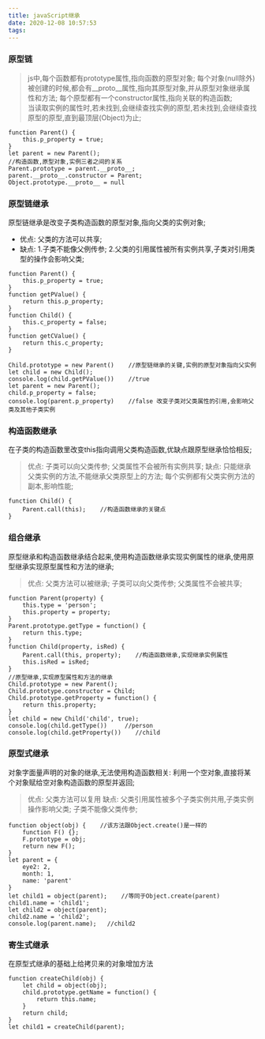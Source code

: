 ```yaml
---
title: javaScript继承
date: 2020-12-08 10:57:53
tags:
---
```

### 原型链
>js中,每个函数都有prototype属性,指向函数的原型对象; 每个对象(null除外)被创建的时候,都会有__proto__属性,指向其原型对象,并从原型对象继承属性和方法; 每个原型都有一个constructor属性,指向关联的构造函数;      
>当读取实例的属性时,若未找到,会继续查找实例的原型,若未找到,会继续查找原型的原型,直到最顶层(Object)为止;     
```
function Parent() {
    this.p_property = true;
}
let parent = new Parent();
//构造函数,原型对象,实例三者之间的关系
Parent.prototype = parent.__proto__;
parent.__proto__.constructor = Parent;
Object.prototype.__proto__ = null
```
### 原型链继承
原型链继承是改变子类构造函数的原型对象,指向父类的实例对象;
+ 优点: 父类的方法可以共享;
+ 缺点: 1.子类不能像父例传参; 2.父类的引用属性被所有实例共享,子类对引用类型的操作会影响父类;
```
function Parent() {
    this.p_property = true;
}
function getPValue() {
    return this.p_property;
}
function Child() {
    this.c_property = false;
}
function getCValue() {
    return this.c_property;
}

Child.prototype = new Parent()    //原型链继承的关键,实例的原型对象指向父实例
let child = new Child();
console.log(child.getPValue())    //true
let parent = new Parent();
child.p_property = false;
console.log(parent.p_property)    //false 改变子类对父类属性的引用,会影响父类及其他子类实例
```
### 构造函数继承
在子类的构造函数里改变this指向调用父类构造函数,优缺点跟原型继承恰恰相反;
>优点: 子类可以向父类传参; 父类属性不会被所有实例共享;
>缺点: 只能继承父类实例的方法,不能继承父类原型上的方法; 每个实例都有父类实例方法的副本,影响性能;
```
function Child() {
    Parent.call(this);    //构造函数继承的关键点
}
```
### 组合继承
原型继承和构造函数继承结合起来,使用构造函数继承实现实例属性的继承,使用原型继承实现原型属性和方法的继承;
>优点: 父类方法可以被继承; 子类可以向父类传参; 父类属性不会被共享;
```
function Parent(property) {
    this.type = 'person';
    this.property = property;
}
Parent.prototype.getType = function() {
    return this.type;
}
function Child(property, isRed) {
    Parent.call(this, property);    //构造函数继承,实现继承实例属性
    this.isRed = isRed;
}
//原型继承,实现原型属性和方法的继承
Child.prototype = new Parent();
Child.prototype.constructor = Child;
Child.prototype.getProperty = function() {
    return this.property;
}
let child = new Child('child', true);
console.log(child.getType())     //person
console.log(child.getProperty())    //child 
```
### 原型式继承
对象字面量声明的对象的继承,无法使用构造函数相关: 利用一个空对象,直接将某个对象赋给空对象构造函数的原型并返回;
>优点: 父类方法可以复用
>缺点: 父类引用属性被多个子类实例共用,子类实例操作影响父类; 子类不能像父类传参;
```
function object(obj) {    //该方法跟Object.create()是一样的
    function F() {};
    F.prototype = obj;
    return new F();
}
let parent = {
    eye2: 2,
    month: 1,
    name: 'parent'
}
let child1 = object(parent);    //等同于Object.create(parent)
child1.name = 'child1';
let child2 = object(parent);
child2.name = 'child2';
console.log(parent.name);   //child2
```
### 寄生式继承
在原型式继承的基础上给拷贝来的对象增加方法
```
function createChild(obj) {
    let child = object(obj);
    child.prototype.getName = function() {
        return this.name;
    }
    return child;
}
let child1 = createChild(parent);
```

